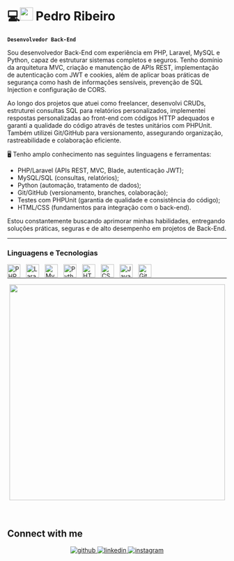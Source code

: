 # 💻<img width='30px' src="https://cdn.jsdelivr.net/gh/devicons/devicon@latest/icons/azuresqldatabase/azuresqldatabase-original.svg" /> Pedro Ribeiro
  
**`Desenvolvedor Back-End`**

Sou desenvolvedor Back-End com experiência em PHP, Laravel, MySQL e Python, capaz de estruturar sistemas completos e seguros. Tenho domínio da arquitetura MVC, criação e manutenção de APIs REST, implementação de autenticação com JWT e cookies, além de aplicar boas práticas de segurança como hash de informações sensíveis, prevenção de SQL Injection e configuração de CORS.

Ao longo dos projetos que atuei como freelancer, desenvolvi CRUDs, estruturei consultas SQL para relatórios personalizados, implementei respostas personalizadas ao front-end com códigos HTTP adequados e garanti a qualidade do código através de testes unitários com PHPUnit. Também utilizei Git/GitHub para versionamento, assegurando organização, rastreabilidade e colaboração eficiente.

🖥 Tenho amplo conhecimento nas seguintes linguagens e ferramentas:
- PHP/Laravel (APIs REST, MVC, Blade, autenticação JWT);
- MySQL/SQL (consultas, relatórios);
- Python (automação, tratamento de dados);
- Git/GitHub (versionamento, branches, colaboração);
- Testes com PHPUnit (garantia de qualidade e consistência do código);
- HTML/CSS (fundamentos para integração com o back-end).

Estou constantemente buscando aprimorar minhas habilidades, entregando soluções práticas, seguras e de alto desempenho em projetos de Back-End.
  
---

### Linguagens e Tecnologias

<img 
    align="left" 
    alt="PHP"
    title="PHP" 
    width="30px" 
    style="padding-right: 10px;" 
    src="https://cdn.jsdelivr.net/gh/devicons/devicon@latest/icons/php/php-original.svg" 
/>
<img 
    align="left" 
    alt="Laravel"
    title="Laravel" 
    width="30px" 
    style="padding-right: 10px;" 
    src="https://cdn.jsdelivr.net/gh/devicons/devicon@latest/icons/laravel/laravel-original.svg" 
/>
<img 
    align="left" 
    alt="MySQL"
    title="MySQL" 
    width="30px" 
    style="padding-right: 10px;" 
    src="https://cdn.jsdelivr.net/gh/devicons/devicon@latest/icons/mysql/mysql-original.svg" 
/>
<img 
    align="left" 
    alt="Python"
    title="Python" 
    width="30px" 
    style="padding-right: 10px;" 
    src="https://cdn.jsdelivr.net/gh/devicons/devicon@latest/icons/python/python-original.svg" 
/>
<img 
    align="left" 
    alt="HTML"
    title="HTML" 
    width="30px" 
    style="padding-right: 10px;" 
    src="https://cdn.jsdelivr.net/gh/devicons/devicon@latest/icons/html5/html5-original.svg" 
/>
<img 
    align="left" 
    alt="CSS"
    title="CSS" 
    width="30px" 
    style="padding-right: 10px;" 
    src="https://cdn.jsdelivr.net/gh/devicons/devicon@latest/icons/css3/css3-original.svg" 
/>
<img 
    align="left" 
    alt="JavaScript"
    title="JavaScript" 
    width="30px" 
    style="padding-right: 10px;" 
    src="https://cdn.jsdelivr.net/gh/devicons/devicon@latest/icons/javascript/javascript-original.svg" 
/>
<img 
    align="left" 
    alt="Git"
    title="Git" 
    width="30px" 
    style="padding-right: 10px;" 
    src="https://cdn.jsdelivr.net/gh/devicons/devicon@latest/icons/git/git-original.svg" 
/>

</br>

---

<div align="center"><img src="https://github-readme-stats.vercel.app/api/top-langs/?username=Pedro-R1beiro&theme=dracula&show_icons=true&hide_border=true&layout=compact" align="center" width="495"/></div>  

<br/>  

<br />

## Connect with me  
<div align="center">
<a href="https://github.com/https://github.com/Pedro-R1beiro" target="_blank">
<img src=https://img.shields.io/badge/github-%2324292e.svg?&style=for-the-badge&logo=github&logoColor=white alt=github style="margin-bottom: 5px;" />
</a>
<a href="https://www.linkedin.com/in/pedro-r1beir0" target="_blank">
<img src=https://img.shields.io/badge/linkedin-%231E77B5.svg?&style=for-the-badge&logo=linkedin&logoColor=white alt=linkedin style="margin-bottom: 5px;" />
</a>
<a href="https://instagram.com/https://www.instagram.com/pedro_r1be1ro/" target="_blank">
<img src=https://img.shields.io/badge/instagram-%23000000.svg?&style=for-the-badge&logo=instagram&logoColor=white alt=instagram style="margin-bottom: 5px;" />
</a>  
</div>  
